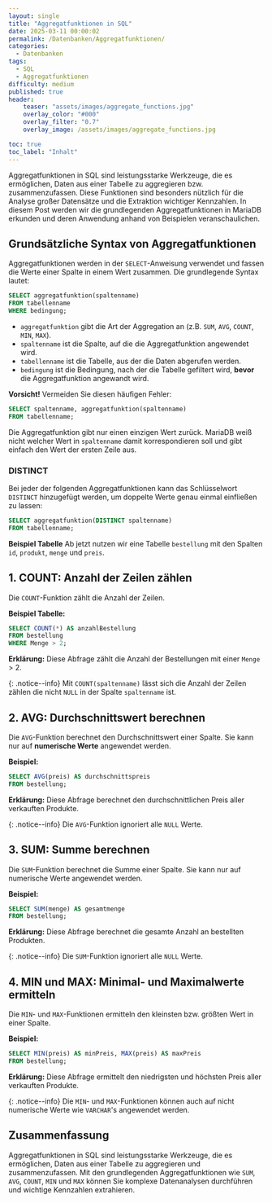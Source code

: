 ```yaml
---
layout: single
title: "Aggregatfunktionen in SQL"
date: 2025-03-11 00:00:02
permalink: /Datenbanken/Aggregatfunktionen/
categories:
  - Datenbanken
tags:
  - SQL
  - Aggregatfunktionen
difficulty: medium
published: true
header:
    teaser: "assets/images/aggregate_functions.jpg"
    overlay_color: "#000"
    overlay_filter: "0.7"
    overlay_image: /assets/images/aggregate_functions.jpg

toc: true
toc_label: "Inhalt"
---
```


Aggregatfunktionen in SQL sind leistungsstarke Werkzeuge, die es ermöglichen, Daten aus einer Tabelle zu aggregieren bzw. zusammenzufassen. Diese Funktionen sind besonders nützlich für die Analyse großer Datensätze und die Extraktion wichtiger Kennzahlen. In diesem Post werden wir die grundlegenden Aggregatfunktionen in MariaDB erkunden und deren Anwendung anhand von Beispielen veranschaulichen.

## Grundsätzliche Syntax von Aggregatfunktionen
Aggregatfunktionen werden in der `SELECT`-Anweisung verwendet und fassen die Werte einer Spalte in einem Wert zusammen. Die grundlegende Syntax lautet:

```sql
SELECT aggregatfunktion(spaltenname)
FROM tabellenname
WHERE bedingung;
```

- `aggregatfunktion` gibt die Art der Aggregation an (z.B. `SUM`, `AVG`, `COUNT`, `MIN`, `MAX`).
- `spaltenname` ist die Spalte, auf die die Aggregatfunktion angewendet wird.
- `tabellenname` ist die Tabelle, aus der die Daten abgerufen werden. 
- `bedingung` ist die Bedingung, nach der die Tabelle gefiltert wird, **bevor** die Aggregatfunktion angewandt wird.

**Vorsicht!**
Vermeiden Sie diesen häufigen Fehler:

```sql
SELECT spaltenname, aggregatfunktion(spaltenname)
FROM tabellenname;
```

Die Aggregatfunktion gibt nur einen einzigen Wert zurück. MariaDB weiß nicht welcher Wert in `spaltenname` damit korrespondieren soll und gibt einfach den Wert der ersten Zeile aus.

### DISTINCT
Bei jeder der folgenden Aggregatfunktionen kann das Schlüsselwort `DISTINCT` hinzugefügt werden, um doppelte Werte genau einmal einfließen zu lassen:

```sql
SELECT aggregatfunktion(DISTINCT spaltenname)
FROM tabellenname;
```

**Beispiel Tabelle**
Ab jetzt nutzen wir eine Tabelle `bestellung` mit den Spalten `id`, `produkt`, `menge` und `preis`.

## 1. COUNT: Anzahl der Zeilen zählen
Die `COUNT`-Funktion zählt die Anzahl der Zeilen. 

**Beispiel Tabelle:**
```sql
SELECT COUNT(*) AS anzahlBestellung
FROM bestellung
WHERE Menge > 2;
```
**Erklärung:** Diese Abfrage zählt die Anzahl der Bestellungen mit einer `Menge` > 2.

{: .notice--info}
Mit `COUNT(spaltenname)` lässt sich die Anzahl der Zeilen zählen die nicht `NULL` in der Spalte `spaltenname` ist.

## 2. AVG: Durchschnittswert berechnen
Die `AVG`-Funktion berechnet den Durchschnittswert einer Spalte. Sie kann nur auf **numerische Werte** angewendet werden.

**Beispiel:**
```sql
SELECT AVG(preis) AS durchschnittspreis
FROM bestellung;
```
**Erklärung:** Diese Abfrage berechnet den durchschnittlichen Preis aller verkauften Produkte.

{: .notice--info}
Die `AVG`-Funktion ignoriert alle `NULL` Werte.

## 3. SUM: Summe berechnen
Die `SUM`-Funktion berechnet die Summe einer Spalte. Sie kann nur auf numerische Werte angewendet werden.

**Beispiel:**
```sql
SELECT SUM(menge) AS gesamtmenge
FROM bestellung;
```
**Erklärung:** Diese Abfrage berechnet die gesamte Anzahl an bestellten Produkten.

{: .notice--info}
Die `SUM`-Funktion ignoriert alle `NULL` Werte.

## 4. MIN und MAX: Minimal- und Maximalwerte ermitteln
Die `MIN`- und `MAX`-Funktionen ermitteln den kleinsten bzw. größten Wert in einer Spalte.

**Beispiel:**
```sql
SELECT MIN(preis) AS minPreis, MAX(preis) AS maxPreis
FROM bestellung;
```
**Erklärung:** Diese Abfrage ermittelt den niedrigsten und höchsten Preis aller verkauften Produkte.

{: .notice--info}
Die `MIN`- und `MAX`-Funktionen können auch auf nicht numerische Werte wie `VARCHAR`'s angewendet werden.

## Zusammenfassung
Aggregatfunktionen in SQL sind leistungsstarke Werkzeuge, die es ermöglichen, Daten aus einer Tabelle zu aggregieren und zusammenzufassen. Mit den grundlegenden Aggregatfunktionen wie `SUM`, `AVG`, `COUNT`, `MIN` und `MAX` können Sie komplexe Datenanalysen durchführen und wichtige Kennzahlen extrahieren.